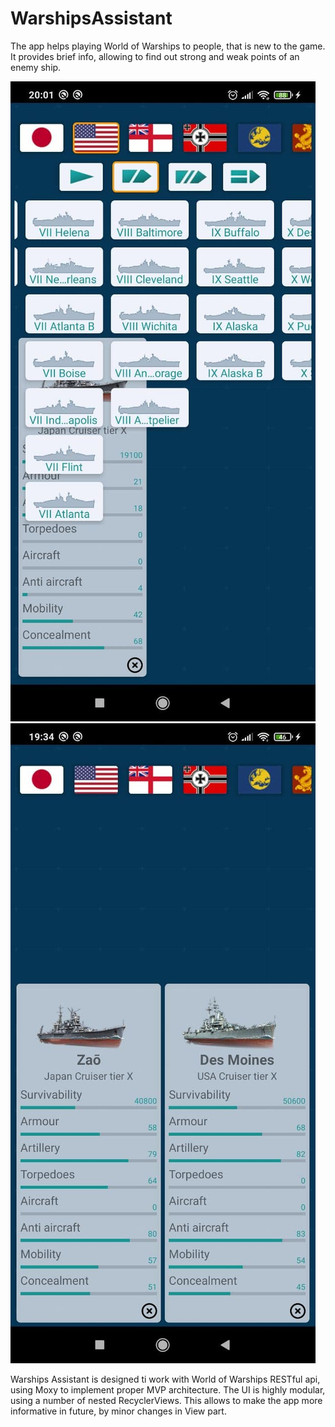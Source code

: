 # WarshipsAssistant

The app helps playing World of Warships to people, that is new to the game. It provides brief info, allowing to find out strong and weak points of an enemy ship.

![alt text](https://github.com/DrPlacid/WarshipsAssistant/blob/master/photo_2020-11-04_20-04-44.jpg?raw=true)
![alt text](https://github.com/DrPlacid/WarshipsAssistant/blob/master/photo_2020-11-05_19-36-53.jpg?raw=true)

Warships Assistant is designed ti work with World of Warships RESTful api, using Moxy to implement proper MVP architecture. 
The UI is highly modular, using a number of nested RecyclerViews. This allows to make the app more informative in future, by minor changes in View part.
